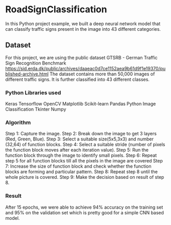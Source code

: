 # RoadSignClassification
In this Python project example, we built a deep neural network model that can classify traffic signs present in the image into 43 different categories. 

## Dataset
For this project, we are using the public dataset GTSRB - German Traffic Sign Recognition Benchmark https://sid.erda.dk/public/archives/daaeac0d7ce1152aea9b61d9f1e19370/published-archive.html The dataset contains more than 50,000 images of different traffic signs. It is further classified into 43 different classes. 

### Python Libraries used
Keras
Tensorflow
OpenCV
Matplotlib
Scikit-learn
Pandas
Python Image Classification
Tkinter
Numpy

### Algorithm
Step 1: Capture the image.
Step 2: Break down the image to get 3 layers (Red, Green, Blue).
Step 3: Select a suitable size(5x5,3x3) and number (32,64) of function blocks.
Step 4: Select a suitable stride (number of pixels the function block moves after each iteration value).
Step 5: Run the function block through the image to identify small pixels.
Step 6: Repeat step 5 for all function blocks till all the pixels in the image are covered
Step 7: Increase the size of function block and check whether the function blocks are forming and particular pattern.
Step 8: Repeat step 8 until the whole picture is covered.
Step 9: Make the decision based on result of step 8.

### Result
After 15 epochs, we were able to achieve 94% accuracy on the training set and 95% on the validation set which is pretty good for a simple CNN based model.
